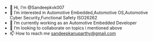 - 👋 Hi, I’m @Sandeepkvk007
- 👀 I’m interested in Automotive Embedded,Automotive OS,Automotive Cyber Security,Functional Safety ISO26262
- 🌱 I’m currently working as an Automotive Embedded Developer
- 💞️ I’m looking to collaborate on topics i mentioned above
- 📫 How to reach me sandeepkanuparthy@gmail.com

<!---
Sandeepkvk007/Sandeepkvk007 is a ✨ special ✨ repository because its `README.md` (this file) appears on your GitHub profile.
You can click the Preview link to take a look at your changes.
--->
